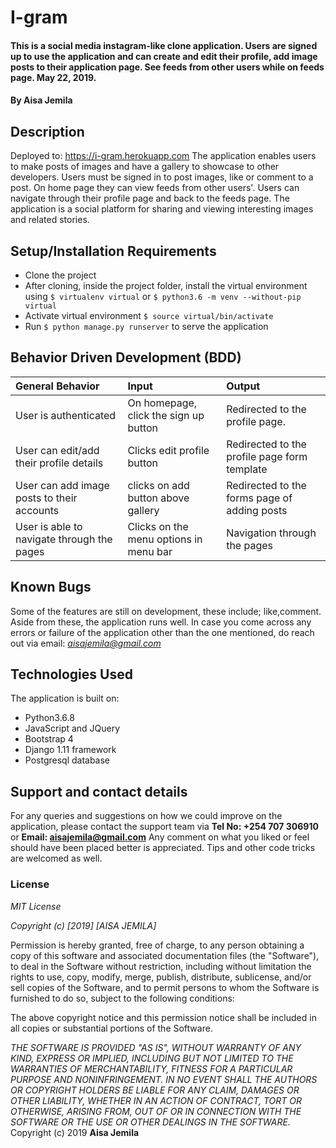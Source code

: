 # I-gram
#### This is a social media instagram-like clone application. Users are signed up to use the application and can create and edit their profile, add image posts to their application page. See feeds from other users while on feeds page. May 22, 2019.
#### By Aisa Jemila
## Description
Deployed to: https://i-gram.herokuapp.com
The application enables users to make posts of images and have a gallery to showcase to other developers. Users must be signed in to post images, like or comment to a post. On home page they can view feeds from other users'. Users can navigate through their profile page and back to the feeds page. The application is a social platform for sharing and viewing interesting images and related stories.
## Setup/Installation Requirements
* Clone the project
* After cloning, inside the project folder, install the virtual environment using `$ virtualenv virtual` or `$ python3.6 -m venv --without-pip virtual`
* Activate virtual environment `$ source virtual/bin/activate`
* Run `$ python manage.py runserver` to serve the application
## Behavior Driven Development (BDD)
| General Behavior | Input    | Output   |
| :------------- | :------------- | :------------- |
| User is authenticated | On homepage, click the sign up button  | Redirected to the profile page. |
| User can edit/add their profile details | Clicks edit profile button  | Redirected to the profile page form template |
| User can add image posts to their accounts | clicks on add button above gallery  | Redirected to the forms page of adding posts |
| User is able to navigate through the pages | Clicks on the menu options in menu bar | Navigation through the pages |

## Known Bugs
Some of the features are still on development, these include; like,comment. Aside from these, the application runs well. In case you come across any errors or failure of the application other than the one mentioned, do reach out via email: *aisajemila@gmail.com*
## Technologies Used
The application is built on:
* Python3.6.8
* JavaScript and JQuery
* Bootstrap 4
* Django 1.11 framework
* Postgresql database
## Support and contact details
For any queries and suggestions on how we could improve on the application, please contact the support team via **Tel No: +254 707 306910** or **Email: aisajemila@gmail.com**
Any comment on what you liked or feel should have been placed better is appreciated. Tips and other code tricks are welcomed as well.

### License
*MIT License*

*Copyright (c) [2019] [AISA JEMILA]*

Permission is hereby granted, free of charge, to any person obtaining a copy
of this software and associated documentation files (the "Software"), to deal
in the Software without restriction, including without limitation the rights
to use, copy, modify, merge, publish, distribute, sublicense, and/or sell
copies of the Software, and to permit persons to whom the Software is
furnished to do so, subject to the following conditions:

The above copyright notice and this permission notice shall be included in all
copies or substantial portions of the Software.

*THE SOFTWARE IS PROVIDED "AS IS", WITHOUT WARRANTY OF ANY KIND, EXPRESS OR
IMPLIED, INCLUDING BUT NOT LIMITED TO THE WARRANTIES OF MERCHANTABILITY,
FITNESS FOR A PARTICULAR PURPOSE AND NONINFRINGEMENT. IN NO EVENT SHALL THE
AUTHORS OR COPYRIGHT HOLDERS BE LIABLE FOR ANY CLAIM, DAMAGES OR OTHER
LIABILITY, WHETHER IN AN ACTION OF CONTRACT, TORT OR OTHERWISE, ARISING FROM,
OUT OF OR IN CONNECTION WITH THE SOFTWARE OR THE USE OR OTHER DEALINGS IN THE
SOFTWARE.*
Copyright (c) 2019 **Aisa Jemila**

